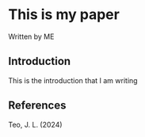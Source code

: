 # This is my paper
Written by ME

## Introduction

This is the introduction that I am writing

## References

Teo, J. L. (2024)
